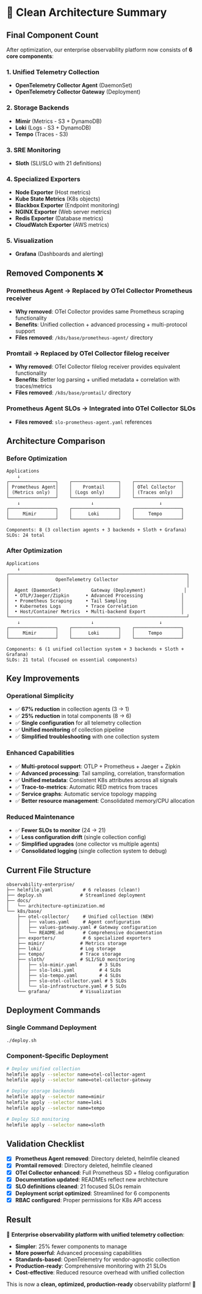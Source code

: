 # 🎯 Clean Architecture Summary

## Final Component Count

After optimization, our enterprise observability platform now consists of **6 core components**:

### **1. Unified Telemetry Collection**

- **OpenTelemetry Collector Agent** (DaemonSet)
- **OpenTelemetry Collector Gateway** (Deployment)

### **2. Storage Backends**

- **Mimir** (Metrics - S3 + DynamoDB)
- **Loki** (Logs - S3 + DynamoDB)
- **Tempo** (Traces - S3)

### **3. SRE Monitoring**

- **Sloth** (SLI/SLO with 21 definitions)

### **4. Specialized Exporters**

- **Node Exporter** (Host metrics)
- **Kube State Metrics** (K8s objects)
- **Blackbox Exporter** (Endpoint monitoring)
- **NGINX Exporter** (Web server metrics)
- **Redis Exporter** (Database metrics)
- **CloudWatch Exporter** (AWS metrics)

### **5. Visualization**

- **Grafana** (Dashboards and alerting)

## Removed Components ❌

### **Prometheus Agent** → Replaced by OTel Collector Prometheus receiver

- **Why removed**: OTel Collector provides same Prometheus scraping functionality
- **Benefits**: Unified collection + advanced processing + multi-protocol support
- **Files removed**: `/k8s/base/prometheus-agent/` directory

### **Promtail** → Replaced by OTel Collector filelog receiver

- **Why removed**: OTel Collector filelog receiver provides equivalent functionality
- **Benefits**: Better log parsing + unified metadata + correlation with traces/metrics
- **Files removed**: `/k8s/base/promtail/` directory

### **Prometheus Agent SLOs** → Integrated into OTel Collector SLOs

- **Files removed**: `slo-prometheus-agent.yaml` references

## Architecture Comparison

### **Before Optimization**

```
Applications
    ↓
┌─────────────────┐    ┌─────────────────┐    ┌─────────────────┐
│ Prometheus Agent│    │    Promtail     │    │ OTel Collector  │
│ (Metrics only)  │    │ (Logs only)     │    │ (Traces only)   │
└─────────────────┘    └─────────────────┘    └─────────────────┘
    ↓                          ↓                        ↓
┌─────────────────┐    ┌─────────────────┐    ┌─────────────────┐
│     Mimir       │    │      Loki       │    │     Tempo       │
└─────────────────┘    └─────────────────┘    └─────────────────┘

Components: 8 (3 collection agents + 3 backends + Sloth + Grafana)
SLOs: 24 total
```

### **After Optimization**

```
Applications
    ↓
┌─────────────────────────────────────────────────────────────────┐
│                 OpenTelemetry Collector                         │
│                                                                 │
│  Agent (DaemonSet)           Gateway (Deployment)              │
│  • OTLP/Jaeger/Zipkin      • Advanced Processing              │
│  • Prometheus Scraping     • Tail Sampling                    │
│  • Kubernetes Logs         • Trace Correlation                │
│  • Host/Container Metrics  • Multi-backend Export             │
└─────────────────────────────────────────────────────────────────┘
    ↓                          ↓                        ↓
┌─────────────────┐    ┌─────────────────┐    ┌─────────────────┐
│     Mimir       │    │      Loki       │    │     Tempo       │
└─────────────────┘    └─────────────────┘    └─────────────────┘

Components: 6 (1 unified collection system + 3 backends + Sloth + Grafana)
SLOs: 21 total (focused on essential components)
```

## Key Improvements

### **Operational Simplicity**

- ✅ **67% reduction** in collection agents (3 → 1)
- ✅ **25% reduction** in total components (8 → 6)
- ✅ **Single configuration** for all telemetry collection
- ✅ **Unified monitoring** of collection pipeline
- ✅ **Simplified troubleshooting** with one collection system

### **Enhanced Capabilities**

- ✅ **Multi-protocol support**: OTLP + Prometheus + Jaeger + Zipkin
- ✅ **Advanced processing**: Tail sampling, correlation, transformation
- ✅ **Unified metadata**: Consistent K8s attributes across all signals
- ✅ **Trace-to-metrics**: Automatic RED metrics from traces
- ✅ **Service graphs**: Automatic service topology mapping
- ✅ **Better resource management**: Consolidated memory/CPU allocation

### **Reduced Maintenance**

- ✅ **Fewer SLOs to monitor** (24 → 21)
- ✅ **Less configuration drift** (single collection config)
- ✅ **Simplified upgrades** (one collector vs multiple agents)
- ✅ **Consolidated logging** (single collection system to debug)

## Current File Structure

```
observability-enterprise/
├── helmfile.yaml           # 6 releases (clean!)
├── deploy.sh              # Streamlined deployment
├── docs/
│   └── architecture-optimization.md
└── k8s/base/
    ├── otel-collector/     # Unified collection (NEW)
    │   ├── values.yaml     # Agent configuration
    │   ├── values-gateway.yaml # Gateway configuration
    │   └── README.md       # Comprehensive documentation
    ├── exporters/          # 6 specialized exporters
    ├── mimir/             # Metrics storage
    ├── loki/              # Log storage
    ├── tempo/             # Trace storage
    ├── sloth/             # SLI/SLO monitoring
    │   ├── slo-mimir.yaml        # 3 SLOs
    │   ├── slo-loki.yaml         # 4 SLOs
    │   ├── slo-tempo.yaml        # 4 SLOs
    │   ├── slo-otel-collector.yaml # 5 SLOs
    │   └── slo-infrastructure.yaml # 5 SLOs
    └── grafana/           # Visualization
```

## Deployment Commands

### **Single Command Deployment**

```bash
./deploy.sh
```

### **Component-Specific Deployment**

```bash
# Deploy unified collection
helmfile apply --selector name=otel-collector-agent
helmfile apply --selector name=otel-collector-gateway

# Deploy storage backends
helmfile apply --selector name=mimir
helmfile apply --selector name=loki
helmfile apply --selector name=tempo

# Deploy SLO monitoring
helmfile apply --selector name=sloth
```

## Validation Checklist

- [x] **Prometheus Agent removed**: Directory deleted, helmfile cleaned
- [x] **Promtail removed**: Directory deleted, helmfile cleaned
- [x] **OTel Collector enhanced**: Full Prometheus SD + filelog configuration
- [x] **Documentation updated**: READMEs reflect new architecture
- [x] **SLO definitions cleaned**: 21 focused SLOs remain
- [x] **Deployment script optimized**: Streamlined for 6 components
- [x] **RBAC configured**: Proper permissions for K8s API access

## Result

🎉 **Enterprise observability platform with unified telemetry collection**:

- **Simpler**: 25% fewer components to manage
- **More powerful**: Advanced processing capabilities
- **Standards-based**: OpenTelemetry for vendor-agnostic collection
- **Production-ready**: Comprehensive monitoring with 21 SLOs
- **Cost-effective**: Reduced resource overhead with unified collection

This is now a **clean, optimized, production-ready** observability platform! 🚀
